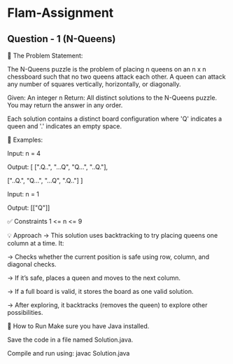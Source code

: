 # Flam-Assignment

## Question - 1 (N-Queens)

🧩 The Problem Statement:

The N-Queens puzzle is the problem of placing n queens on an n x n chessboard such that no two queens attack each other. A queen can attack any number of squares vertically, horizontally, or diagonally.

Given: An integer n
Return: All distinct solutions to the N-Queens puzzle. You may return the answer in any order.

Each solution contains a distinct board configuration where 'Q' indicates a queen and '.' indicates an empty space.

🔢 Examples:

Input: n = 4

Output: 
[
 [".Q..",
  "...Q",
  "Q...",
  "..Q."],

 ["..Q.",
  "Q...",
  "...Q",
  ".Q.."]
]


Input: n = 1

Output: [["Q"]]


✅ Constraints
1 <= n <= 9

💡 Approach
-> This solution uses backtracking to try placing queens one column at a time. It:

-> Checks whether the current position is safe using row, column, and diagonal checks.

-> If it’s safe, places a queen and moves to the next column.

-> If a full board is valid, it stores the board as one valid solution.

-> After exploring, it backtracks (removes the queen) to explore other possibilities.


🧪 How to Run
Make sure you have Java installed.

Save the code in a file named Solution.java.

Compile and run using: javac Solution.java



